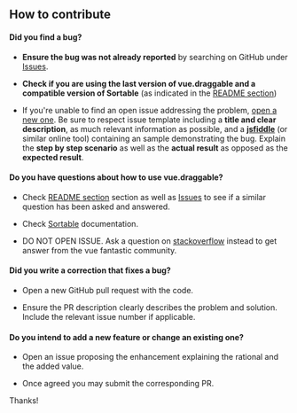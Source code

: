 ## How to contribute

#### **Did you find a bug?**

* **Ensure the bug was not already reported** by searching on GitHub under [Issues](https://github.com/SortableJS/Vue.Draggable/issues).

* **Check if you are using the last version of vue.draggable and a compatible version of Sortable** (as indicated in the [README section](./README.md))

* If you're unable to find an open issue addressing the problem, [open a new one](https://github.com/SortableJS/Vue.Draggable/issues/new). Be sure to respect issue template including a **title and clear description**, as much relevant information as possible, and a [**jsfiddle**](http://jsfiddle.net/) (or similar online tool) containing an sample demonstrating the bug. Explain the **step by step scenario** as well as the **actual result** as opposed as the **expected result**.

#### **Do you have questions about how to use vue.draggable?**

* Check [README section](./README.md) section as well as [Issues](https://github.com/SortableJS/Vue.Draggable/issues) to see if a similar question has been asked and answered.

* Check [Sortable](https://github.com/RubaXa/Sortable) documentation.

* DO NOT OPEN ISSUE. Ask a question on [stackoverflow](https://stackoverflow.com) instead to get answer from the vue fantastic community.

#### **Did you write a correction that fixes a bug?**

* Open a new GitHub pull request with the code.

* Ensure the PR description clearly describes the problem and solution. Include the relevant issue number if applicable.

#### **Do you intend to add a new feature or change an existing one?**

* Open an issue proposing the enhancement explaining the rational and the added value.

* Once agreed you may submit the corresponding PR.

Thanks!
